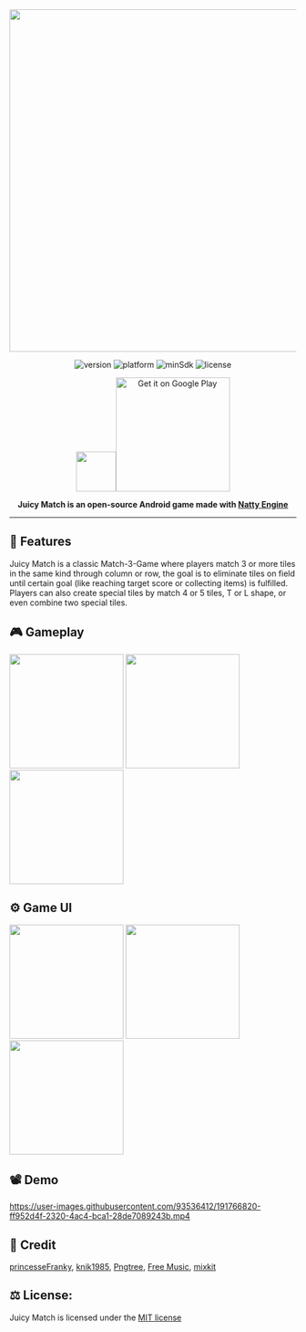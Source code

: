 <div align="center">
<img src="https://user-images.githubusercontent.com/93536412/227904311-5ada46db-a4fa-4f28-b841-d83b1f1e4374.png" width="600">

![version](https://img.shields.io/badge/version-1.3-brightgreen)
![platform](https://img.shields.io/badge/platform-Android-brightgreen)
![minSdk](https://img.shields.io/badge/minSdk-21-brightgreen)
![license](https://img.shields.io/badge/license-MIT-brightgreen)

<img src="https://user-images.githubusercontent.com/93536412/227768392-703e62dd-f70c-428e-9c02-8d0f9388deda.png" width="70"><a href='https://play.google.com/store/apps/details?id=com.nativegame.juicymatch&pcampaignid=pcampaignidMKT-Other-global-all-co-prtnr-py-PartBadge-Mar2515-1'><img alt='Get it on Google Play' src='https://play.google.com/intl/en_us/badges/static/images/badges/en_badge_web_generic.png' width="200"/></a>

**Juicy Match is an open-source Android game made with [Natty Engine](https://github.com/nativegamestudio/natty-engine)**
</div>

---

## :pushpin: Features
Juicy Match is a classic Match-3-Game where players match 3 or more tiles in the same kind through column or row, the goal is to eliminate tiles on field until certain goal (like reaching target score or collecting items) is fulfilled. Players can also create special tiles by match 4 or 5 tiles, T or L shape, or even combine two special tiles. 

## :video_game: Gameplay
<img src="https://user-images.githubusercontent.com/93536412/191763415-a74e536d-6cda-46a0-af8f-45b9074c9fd7.gif" width="200"> <img src="https://user-images.githubusercontent.com/93536412/191765139-cd09b128-7479-4dc0-a704-b07f26ee86d8.gif" width="200"> <img src="https://user-images.githubusercontent.com/93536412/191765788-6407b57c-db08-4b2b-87a3-f51dea3337a3.gif" width="200">

## :gear: Game UI
<img src="https://user-images.githubusercontent.com/93536412/191760249-818391fc-c15d-4ce4-8742-4415409b27c6.jpg" width="200"> <img src="https://user-images.githubusercontent.com/93536412/191761156-54c0c8bf-7156-48b7-8e6a-0ee8916386a2.jpg" width="200"> <img src="https://user-images.githubusercontent.com/93536412/191761169-1dfdb378-f9e0-4aa8-8035-671833048fbe.jpg" width="200">

## :film_projector: Demo
https://user-images.githubusercontent.com/93536412/191766820-ff952d4f-2320-4ac4-bca1-28de7089243b.mp4

## :handshake: Credit

[princesseFranky](https://opengameart.org/content/flat-designed-fruits),
[knik1985](https://opengameart.org/content/heart-7),
[Pngtree](https://pngtree.com),
[Free Music](https://soundcloud.com/fm_freemusic),
[mixkit]( https://mixkit.co/free-sound-effects)

## :balance_scale: License:
Juicy Match is licensed under the [MIT license](https://github.com/nativegamestudio/juicy-match/blob/master/LICENSE)
